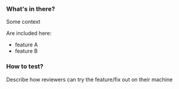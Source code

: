 ### What's in there?

Some context

Are included here:

- feature A
- feature B

### How to test?

Describe how reviewers can try the feature/fix out on their machine

<!--
### Notes to reviewers

If needed, uncomment and describe here any specific points you'd like to draw your reviewers' attention on.
Otherwise,
-->
